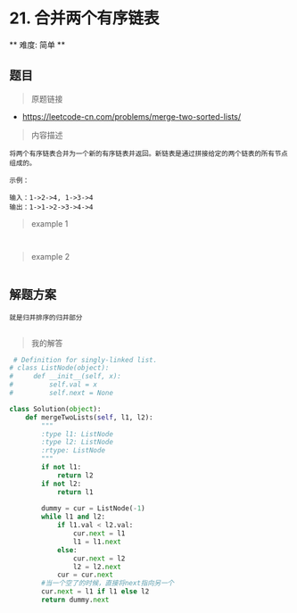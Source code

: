 # 21. 合并两个有序链表 
** 难度: 简单  **
## 题目

> 原题链接
* https://leetcode-cn.com/problems/merge-two-sorted-lists/

> 内容描述

```
将两个有序链表合并为一个新的有序链表并返回。新链表是通过拼接给定的两个链表的所有节点组成的。 

示例：

输入：1->2->4, 1->3->4
输出：1->1->2->3->4->4
```
> example 1 
```


```
> example 2
```

```


## 解题方案
``` 
就是归并排序的归并部分


```

> 我的解答

```python
 # Definition for singly-linked list.
# class ListNode(object):
#     def __init__(self, x):
#         self.val = x
#         self.next = None

class Solution(object):
    def mergeTwoLists(self, l1, l2):
        """
        :type l1: ListNode
        :type l2: ListNode
        :rtype: ListNode
        """
        if not l1:
            return l2
        if not l2:
            return l1
        
        dummy = cur = ListNode(-1)
        while l1 and l2:
            if l1.val < l2.val:
                cur.next = l1
                l1 = l1.next
            else:
                cur.next = l2
                l2 = l2.next
            cur = cur.next
        #当一个空了的时候，直接将next指向另一个 
        cur.next = l1 if l1 else l2
        return dummy.next
        

```